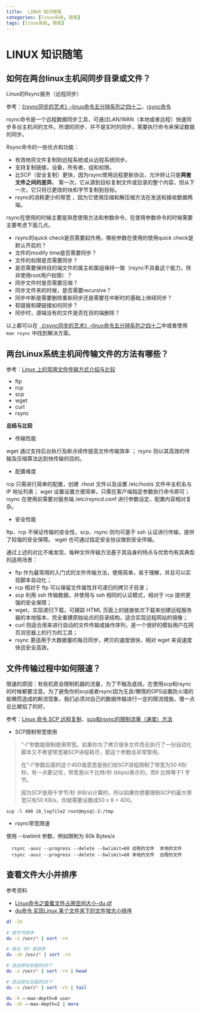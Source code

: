 ```yaml
---
title:  LINUX 知识随笔
categories: [linux系统, 随笔]
tags: [linux系统, 随笔]
---
```

# LINUX 知识随笔

## 如何在两台linux主机间同步目录或文件？

Linux的Rsync服务（远程同步）

参考：[《rsync同步的艺术》–linux命令五分钟系列之四十二](http://roclinux.cn/?p=2643)、[rsync命令](http://man.linuxde.net/rsync)

rsync命令是一个远程数据同步工具，可通过LAN/WAN（本地或者远程）快速同步多台主机间的文件。所谓的同步，并不是实时的同步，需要执行命令来保证数据的同步。

Rsync命令的一些优点和功能：

- 有效地将文件复制到远程系统或从远程系统同步。
- 支持复制链接，设备，所有者，组和权限。
- 比SCP（安全复制）更快，因为rsync使用远程更新协议，允许转让只是**两套文件之间的差异**。 第一次，它从源到目标复制文件或目录的整个内容，但从下一次，它只将已更改的块和字节复制到目标。
- rsync的消耗更少的带宽 ，因为它使用压缩和解压缩方法在发送和接收数据两端。

rsync在使用的时候主要是熟悉使用方法和参数命令，在使用参数命令的时候需要主要考虑下面几点。
- rsync的quick check是否需要起作用，哪些参数在使用的使用quick check是默认开启的？
- 文件的modify time是否需要同步？
- 文件的权限是否需要同步？
- 是否需要保持目的端文件的属主和属组保持一致（rsync不具备这个能力，除非使用root用户权限）？
- 同步文件时是否需要压缩？
- 同步文件夹的时候，是否需要recursive？
- 同步中断是需要删除重新同步还是需要在中断时的基础上继续同步？
- 软链接和硬链接如何同步？
- 同步时，源端没有的文件是否在目的端删除？

以上都可以在 [《rsync同步的艺术》–linux命令五分钟系列之四十二](http://roclinux.cn/?p=2643)中或者使用 `man rsync` 中找到解决方案。

## 两台Linux系统主机间传输文件的方法有哪些？
参考：[Linux 上的常用文件传输方式介绍与比较](https://www.ibm.com/developerworks/cn/linux/l-cn-filetransfer/)
- ftp
- rcp
- scp
- wget
- curl
- rsync

**总结与比较**
- 传输性能

wget 通过支持后台执行及断点续传提高文件传输效率 ； rsync 则以其高效的传输及压缩算法达到快传输的目的。
- 配置难度

rcp 只需进行简单的配置，创建 .rhost 文件以及设置 /etc/hosts 文件中主机名与 IP 地址列表； wget 
设置设置方便简单，只需在客户端指定参数执行命令即可； rsync 在使用前需要对服务端 /etc/rsyncd.conf 进行参数设定，配置内容相对复杂。
- 安全性能

ftp、rcp 不保证传输的安全性，scp、rsync 则均可基于 ssh 认证进行传输，提供了较强的安全保障。 wget 也可通过指定安全协议做到安全传输。

通过上述的对比不难发现，每种文件传输方法基于其自身的特点与优势均有其典型的适用场景：
- ftp 作为最常用的入门式的文件传输方法，使用简单，易于理解，并且可以实现脚本自动化；
- rcp 相对于 ftp 可以保留文件属性并可递归的拷贝子目录；
- scp 利用 ssh 传输数据，并使用与 ssh 相同的认证模式，相对于 rcp 提供更强的安全保障；
- wget，实现递归下载，可跟踪 HTML 页面上的链接依次下载来创建远程服务器的本地版本，完全重建原始站点的目录结构，适合实现远程网站的镜像；
- curl 则适合用来进行自动的文件传输或操作序列，是一个很好的模拟用户在网页浏览器上的行为的工具；
- rsync 更适用于大数据量的每日同步，拷贝的速度很快，相对 wget 来说速度快且安全高效。


## 文件传输过程中如何限速？
限速的原因：有些机房会限制机器的流量，为了不触及底线，在使用scp和rsync的时候都要注意。为了避免你的scp或者rsync因为无良/懒惰的OPS设置防火墙的偷懒而造成的断流现象，我们必须对自己的数据传输进行一定的限流措施，慢一点总比被掐了的好。

参考：[Linux 命令 SCP 远程复制](http://www.nathanyan.com/2016/04/10/Linux-%E5%91%BD%E4%BB%A4-SCP-%E8%BF%9C%E7%A8%8B%E5%A4%8D%E5%88%B6/)、[scp和rsync的限制流量（速度）方法](http://www.54chen.com/life/%E5%A6%82%E4%BD%95%E5%AF%B9%E4%BB%98%E6%97%A0%E8%89%AF%E6%87%92%E6%83%B0ops%E7%9A%84%E5%8F%AF%E8%80%BB%E7%9A%84%E9%99%90%E6%B5%81%E6%8E%AA%E6%96%BD.html)
- SCP限制带宽使用

>“-l”参数能限制使用带宽。如果你为了拷贝很多文件而去执行了一份自动化脚本又不希望带宽被SCP进程耗尽，那这个参数会非常管用。  
>
> 在“-l”参数后面的这个400值意思是我们给SCP进程限制了带宽为50 KB/秒。有一点要记住，带宽是以千比特/秒 (kbps)表示的，而8 比特等于1 字节。 
>
> 因为SCP是用千字节/秒 (KB/s)计算的，所以如果你想要限制SCP的最大带宽只有50 KB/s，你就需要设置成50 x 8 = 400。
```shell
scp -l 400 ib_logfile2 root@mysql-2:/tmp
```

- rsync带宽限速

使用 --bwlimit 参数，例如限制为 60k Bytes/s
```shell
  rsync -auvz --progress --delete --bwlimit=60 远程的文件  本地的文件
  rsync -auvz --progress --delete --bwlimit=60 本地的文件  远程的文件
```

## 查看文件大小并排序
参考资料
- [Linux命令之查看文件占用空间大小-du,df](https://blog.csdn.net/wangjunjun2008/article/details/19840671)
- [du命令 实现Linux 某个文件夹下的文件按大小排序](http://www.cnblogs.com/mfryf/p/3243211.html)

```sh
df -lh

# 按字节排序
du -s /usr/* | sort -rn

# 按兆（M）来排序
du -sh /usr/* | sort -rn

# 选出排在前面的10个
du -s /usr/* | sort -rn | head

# 选出排在后面的10个
du -s /usr/* | sort -rn | tail

du -h –-max-depth=0 user
du -sh –-max-depth=2 | more
```